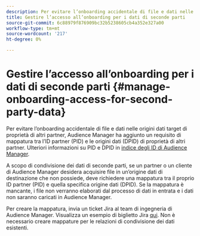 ```yaml
---
description: Per evitare l’onboarding accidentale di file e dati nelle origini dati di destinazione di proprietà di altri partner o clienti, Audience Manager ha aggiunto un requisito di mappatura tra l’ID partner (PID) e le origini dati di proprietà di altri partner.
title: Gestire l’accesso all’onboarding per i dati di seconde parti
source-git-commit: 6c88979f876909bc32b5238605cb4a352e327a00
workflow-type: tm+mt
source-wordcount: '217'
ht-degree: 0%

---
```


# Gestire l’accesso all’onboarding per i dati di seconde parti {#manage-onboarding-access-for-second-party-data}

Per evitare l’onboarding accidentale di file e dati nelle origini dati target di proprietà di altri partner, Audience Manager ha aggiunto un requisito di mappatura tra l’ID partner (PID) e le origini dati (DPID) di proprietà di altri partner. Ulteriori informazioni su PID e DPID in [indice degli ID di Audience Manager](https://experienceleague.adobe.com/docs/audience-manager/user-guide/reference/ids-in-aam.html).

A scopo di condivisione dei dati di seconde parti, se un partner o un cliente di Audience Manager desidera acquisire file in un’origine dati di destinazione che non possiede, deve richiedere una mappatura tra il proprio ID partner (PID) e quella specifica origine dati (DPID). Se la mappatura è mancante, i file non verranno elaborati dal processo di dati in entrata e i dati non saranno caricati in Audience Manager.

Per creare la mappatura, invia un ticket Jira al team di ingegneria di Audience Manager. Visualizza un esempio di biglietto Jira [qui](https://jira.corp.adobe.com/browse/AAM-60353). Non è necessario creare mappature per le relazioni di condivisione dei dati esistenti.
